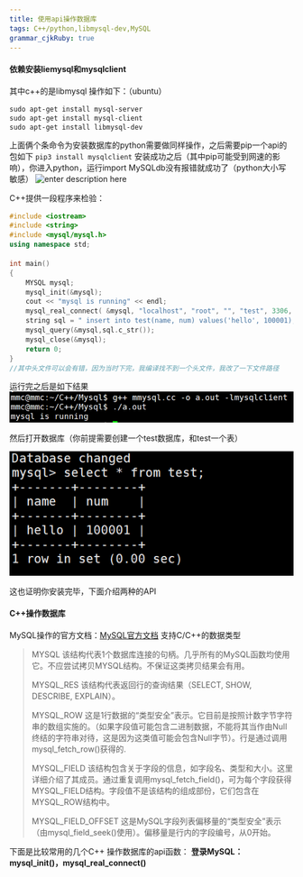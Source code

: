 ```yaml
---
title: 使用api操作数据库 
tags: C++/python,libmysql-dev,MySQL
grammar_cjkRuby: true
---
```



#### 依赖安装liemysql和mysqlclient
其中c++的是libmysql 操作如下：（ubuntu）
``` 
sudo apt-get install mysql-server
sudo apt-get install mysql-client
sudo apt-get install libmysql-dev
```
上面俩个条命令为安装数据库的python需要做同样操作，之后需要pip一个api的包如下
```pip3 install mysqlclient```
安装成功之后（其中pip可能受到网速的影响），你进入python，运行import MySQLdb没有报错就成功了（python大小写敏感）
![enter description here](./images/1563798247103.png)

C++提供一段程序来检验：
```c++
#include <iostream>
#include <string>
#include <mysql/mysql.h>
using namespace std;

int main()
{
    MYSQL mysql;
    mysql_init(&mysql);
    cout << "mysql is running" << endl;
    mysql_real_connect( &mysql, "localhost", "root", "", "test", 3306, NULL, 0);    
    string sql = " insert into test(name, num) values('hello', 100001);";
    mysql_query(&mysql,sql.c_str());
    mysql_close(&mysql);
    return 0;
}
//其中头文件可以会有错，因为当时下完，我编译找不到一个头文件，我改了一下文件路径
```
运行完之后是如下结果
![enter description here](./images/1563798485815.png)

然后打开数据库（你前提需要创建一个test数据库，和test一个表）

![enter description here](./images/1563798579700.png)

这也证明你安装完毕，下面介绍两种的API

#### C++操作数据库
MySQL操作的官方文档：[MySQL官方文档](https://dev.mysql.com/doc/refman/5.7/en/c-api-data-structures.html)
支持C/C++的数据类型

> MYSQL
> 该结构代表1个数据库连接的句柄。几乎所有的MySQL函数均使用它。不应尝试拷贝MYSQL结构。不保证这类拷贝结果会有用。
> 
> MYSQL_RES
> 该结构代表返回行的查询结果（SELECT, SHOW, DESCRIBE, EXPLAIN）。
> 
> MYSQL_ROW
> 这是1行数据的“类型安全”表示。它目前是按照计数字节字符串的数组实施的。（如果字段值可能包含二进制数据，不能将其当作由Null终结的字符串对待，这是因为这类值可能会包含Null字节）。行是通过调用mysql_fetch_row()获得的.
> 
> MYSQL_FIELD
> 该结构包含关于字段的信息，如字段名、类型和大小。这里详细介绍了其成员。通过重复调用mysql_fetch_field()，可为每个字段获得MYSQL_FIELD结构。字段值不是该结构的组成部份，它们包含在MYSQL_ROW结构中。
> 
> MYSQL_FIELD_OFFSET
> 这是MySQL字段列表偏移量的“类型安全”表示（由mysql_field_seek()使用）。偏移量是行内的字段编号，从0开始。


下面是比较常用的几个C++ 操作数据库的api函数：
**登录MySQL：mysql_init()，mysql_real_connect()**
